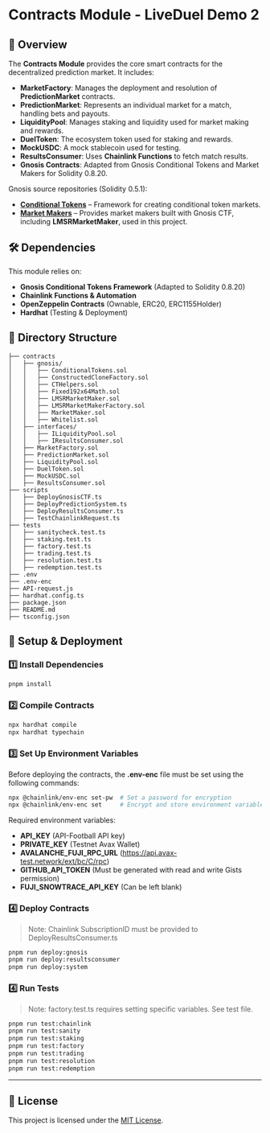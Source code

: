 # Contracts Module - LiveDuel Demo 2

## 📜 Overview

The **Contracts Module** provides the core smart contracts for the decentralized prediction market. It includes:

- **MarketFactory**: Manages the deployment and resolution of **PredictionMarket** contracts.
- **PredictionMarket**: Represents an individual market for a match, handling bets and payouts.
- **LiquidityPool**: Manages staking and liquidity used for market making and rewards.
- **DuelToken**: The ecosystem token used for staking and rewards.
- **MockUSDC**: A mock stablecoin used for testing.
- **ResultsConsumer**: Uses **Chainlink Functions** to fetch match results.
- **Gnosis Contracts**: Adapted from Gnosis Conditional Tokens and Market Makers for Solidity 0.8.20.

Gnosis source repositories (Solidity 0.5.1):

- **[Conditional Tokens](https://github.com/gnosis/conditional-tokens-contracts)** – Framework for creating conditional token markets.
- **[Market Makers](https://github.com/gnosis/conditional-tokens-market-makers)** – Provides market makers built with Gnosis CTF, including **LMSRMarketMaker**, used in this project.

## 🛠 Dependencies

This module relies on:

- **Gnosis Conditional Tokens Framework** (Adapted to Solidity 0.8.20)
- **Chainlink Functions & Automation**
- **OpenZeppelin Contracts** (Ownable, ERC20, ERC1155Holder)
- **Hardhat** (Testing & Deployment)

## 📂 Directory Structure

```
├── contracts
│   ├── gnosis/
│   │   ├── ConditionalTokens.sol
│   │   ├── ConstructedCloneFactory.sol
│   │   ├── CTHelpers.sol
│   │   ├── Fixed192x64Math.sol
│   │   ├── LMSRMarketMaker.sol
│   │   ├── LMSRMarketMakerFactory.sol
│   │   ├── MarketMaker.sol
│   │   ├── Whitelist.sol
│   ├── interfaces/
│   │   ├── ILiquidityPool.sol
│   │   ├── IResultsConsumer.sol
│   ├── MarketFactory.sol
│   ├── PredictionMarket.sol
│   ├── LiquidityPool.sol
│   ├── DuelToken.sol
│   ├── MockUSDC.sol
│   ├── ResultsConsumer.sol
├── scripts
│   ├── DeployGnosisCTF.ts
│   ├── DeployPredictionSystem.ts
│   ├── DeployResultsConsumer.ts
│   ├── TestChainlinkRequest.ts
├── tests
│   ├── sanitycheck.test.ts
│   ├── staking.test.ts
│   ├── factory.test.ts
│   ├── trading.test.ts
│   ├── resolution.test.ts
│   ├── redemption.test.ts
├── .env
├── .env-enc
├── API-request.js
├── hardhat.config.ts
├── package.json
├── README.md
├── tsconfig.json
```

## 🚀 Setup & Deployment

### 1️⃣ Install Dependencies

```bash
pnpm install
```

### 2️⃣ Compile Contracts

```bash
npx hardhat compile
npx hardhat typechain
```

### 3️⃣ Set Up Environment Variables

Before deploying the contracts, the **.env-enc** file must be set using the following commands:

```bash
npx @chainlink/env-enc set-pw  # Set a password for encryption
npx @chainlink/env-enc set     # Encrypt and store environment variables
```

Required environment variables:

- **API\_KEY** (API-Football API key)
- **PRIVATE\_KEY** (Testnet Avax Wallet)
- **AVALANCHE\_FUJI\_RPC\_URL** (https://api.avax-test.network/ext/bc/C/rpc)
- **GITHUB\_API\_TOKEN** (Must be generated with read and write Gists permission)
- **FUJI\_SNOWTRACE\_API\_KEY** (Can be left blank)

### 4️⃣ Deploy Contracts

> Note: Chainlink SubscriptionID must be provided to DeployResultsConsumer.ts

```bash
pnpm run deploy:gnosis
pnpm run deploy:resultsconsumer
pnpm run deploy:system
```

### 4️⃣ Run Tests

> Note: factory.test.ts requires setting specific variables. See test file.

```bash
pnpm run test:chainlink
pnpm run test:sanity
pnpm run test:staking
pnpm run test:factory
pnpm run test:trading
pnpm run test:resolution
pnpm run test:redemption
```

---

## 📄 License
This project is licensed under the [MIT License](LICENSE).

